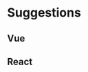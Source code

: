 # Suggestions

## Vue
<demo name="Examples/Community/Vue" />

## React
<demo name="Examples/Community/React" />
